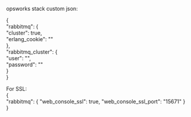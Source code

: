 opsworks stack custom json:


{  
    "rabbitmq": {  
	 "cluster": true,  
    	 "erlang_cookie": "<any random alphanumeric string will do>"  
    },    
    "rabbitmq_cluster": {  
    	"user": "<rabbitmq username here>",  
    	"password": "<rabbitmq password here>"  
    }    
}  


For SSL:   
{    
   "rabbitmq": {
     "web_console_ssl": true,
     "web_console_ssl_port": "15671"
   }  
}  
     
     
